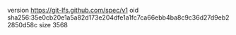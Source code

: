 version https://git-lfs.github.com/spec/v1
oid sha256:35e0cb20e1a5a82d173e204dfe1a1fc7ca66ebb4ba8c9c36d27d9eb22850d58c
size 3568
